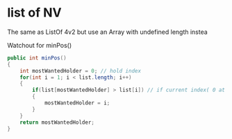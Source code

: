 # list of NV

The same as ListOf 4v2 but use an Array with undefined length instea

Watchout for minPos()
```java
public int minPos()
{
    int mostWantedHolder = 0; // hold index
    for(int i = 1; i < list.length; i++)
    {
        if(list[mostWantedHolder] > list[i]) // if current index( 0 at default) is larger => change Index
        {
            mostWantedHolder = i;
        }
    }
    return mostWantedHolder;
} 
```
